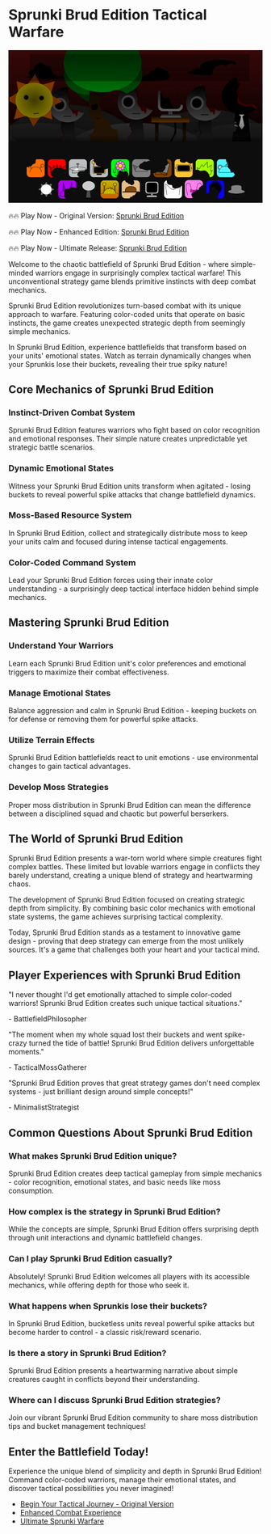 # Sprunki Brud Edition Tactical Warfare

![Sprunki Brud Edition](https://raw.githubusercontent.com/sprunkiscrunkly/sprunki-brud-edition/refs/heads/main/sprunki-brud-edition.png "Sprunki Brud Edition")

🔥🔥 Play Now - Original Version: [Sprunki Brud Edition](https://sprunksters.com/sprunki-brud-edition/ "Sprunki Brud Edition")

🔥🔥 Play Now - Enhanced Edition: [Sprunki Brud Edition](https://sprunkiscrunkly.com/sprunki-brud-edition/ "Sprunki Brud Edition")

🔥🔥 Play Now - Ultimate Release: [Sprunki Brud Edition](https://sprunkipyramixed.com/sprunki-brud-edition/ "Sprunki Brud Edition")

Welcome to the chaotic battlefield of Sprunki Brud Edition - where simple-minded warriors engage in surprisingly complex tactical warfare! This unconventional strategy game blends primitive instincts with deep combat mechanics.

Sprunki Brud Edition revolutionizes turn-based combat with its unique approach to warfare. Featuring color-coded units that operate on basic instincts, the game creates unexpected strategic depth from seemingly simple mechanics.

In Sprunki Brud Edition, experience battlefields that transform based on your units' emotional states. Watch as terrain dynamically changes when your Sprunkis lose their buckets, revealing their true spiky nature!

## Core Mechanics of Sprunki Brud Edition

### Instinct-Driven Combat System

Sprunki Brud Edition features warriors who fight based on color recognition and emotional responses. Their simple nature creates unpredictable yet strategic battle scenarios.

### Dynamic Emotional States

Witness your Sprunki Brud Edition units transform when agitated - losing buckets to reveal powerful spike attacks that change battlefield dynamics.

### Moss-Based Resource System

In Sprunki Brud Edition, collect and strategically distribute moss to keep your units calm and focused during intense tactical engagements.

### Color-Coded Command System

Lead your Sprunki Brud Edition forces using their innate color understanding - a surprisingly deep tactical interface hidden behind simple mechanics.

## Mastering Sprunki Brud Edition

### Understand Your Warriors

Learn each Sprunki Brud Edition unit's color preferences and emotional triggers to maximize their combat effectiveness.

### Manage Emotional States

Balance aggression and calm in Sprunki Brud Edition - keeping buckets on for defense or removing them for powerful spike attacks.

### Utilize Terrain Effects

Sprunki Brud Edition battlefields react to unit emotions - use environmental changes to gain tactical advantages.

### Develop Moss Strategies

Proper moss distribution in Sprunki Brud Edition can mean the difference between a disciplined squad and chaotic but powerful berserkers.

## The World of Sprunki Brud Edition

Sprunki Brud Edition presents a war-torn world where simple creatures fight complex battles. These limited but lovable warriors engage in conflicts they barely understand, creating a unique blend of strategy and heartwarming chaos.

The development of Sprunki Brud Edition focused on creating strategic depth from simplicity. By combining basic color mechanics with emotional state systems, the game achieves surprising tactical complexity.

Today, Sprunki Brud Edition stands as a testament to innovative game design - proving that deep strategy can emerge from the most unlikely sources. It's a game that challenges both your heart and your tactical mind.

## Player Experiences with Sprunki Brud Edition

"I never thought I'd get emotionally attached to simple color-coded warriors! Sprunki Brud Edition creates such unique tactical situations."

\- BattlefieldPhilosopher

"The moment when my whole squad lost their buckets and went spike-crazy turned the tide of battle! Sprunki Brud Edition delivers unforgettable moments."

\- TacticalMossGatherer

"Sprunki Brud Edition proves that great strategy games don't need complex systems - just brilliant design around simple concepts!"

\- MinimalistStrategist

## Common Questions About Sprunki Brud Edition

### What makes Sprunki Brud Edition unique?

Sprunki Brud Edition creates deep tactical gameplay from simple mechanics - color recognition, emotional states, and basic needs like moss consumption.

### How complex is the strategy in Sprunki Brud Edition?

While the concepts are simple, Sprunki Brud Edition offers surprising depth through unit interactions and dynamic battlefield changes.

### Can I play Sprunki Brud Edition casually?

Absolutely! Sprunki Brud Edition welcomes all players with its accessible mechanics, while offering depth for those who seek it.

### What happens when Sprunkis lose their buckets?

In Sprunki Brud Edition, bucketless units reveal powerful spike attacks but become harder to control - a classic risk/reward scenario.

### Is there a story in Sprunki Brud Edition?

Sprunki Brud Edition presents a heartwarming narrative about simple creatures caught in conflicts beyond their understanding.

### Where can I discuss Sprunki Brud Edition strategies?

Join our vibrant Sprunki Brud Edition community to share moss distribution tips and bucket management techniques!

## Enter the Battlefield Today!

Experience the unique blend of simplicity and depth in Sprunki Brud Edition! Command color-coded warriors, manage their emotional states, and discover tactical possibilities you never imagined!

- [Begin Your Tactical Journey - Original Version](https://sprunksters.com/sprunki-brud-edition/)
- [Enhanced Combat Experience](https://sprunkiscrunkly.com/sprunki-brud-edition/)
- [Ultimate Sprunki Warfare](https://sprunkipyramixed.com/sprunki-brud-edition/)
